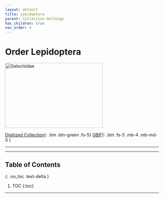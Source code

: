 ```yaml
---
layout: default
title: Lepidoptera
parent: Collection Holdings
has_children: true
nav_order: 4
---
```


# Order Lepidoptera

<img src="https://serv.biokic.asu.edu/imglib/ecdysis/ASU_ASUHIC/ASUHIC0090/ASUHIC0090401_habitus_dorsal_1578434073.jpg" alt="Gelechiidae" width="320" height="213.4"> 

[Digitized Collection](https://serv.biokic.asu.edu/ecdysis/collections/list.php?db=1&taxa=Lepidoptera&usethes=1&taxontype=4){: .btn .btn-green .fs-5}  [GBIF](https://www.gbif.org/occurrence/search?basis_of_record=PRESERVED_SPECIMEN&collection_code=asuhic&taxon_key=797){: .btn .fs-5 .mb-4 .mb-md-0 }

---

---

## Table of Contents
{: .no_toc .text-delta }

1. TOC
{:toc}

---
